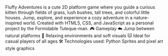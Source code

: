Fluffy Adventures is a cute 2D platform game where you guide a curious kitten through fields of grass, lush bushes, tall trees, and colorful little houses. Jump, explore, and experience a cozy adventure in a nature-inspired world. Created with HTML5, CSS, and JavaScript as a personal project by the Formidable Tuteque-man.
🎮 Gameplay
☁️ Jump between natural platforms
🌿 Relaxing environments and soft visuals
🐱 Ideal for casual players of all ages
🛠️ Technologies used: Python
Sprites and pixel art style graphics
